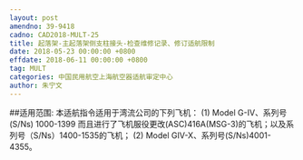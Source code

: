 ```yaml
---
layout: post
amendno: 39-9418
cadno: CAD2018-MULT-25
title: 起落架-主起落架侧支柱接头-检查维修记录、修订适航限制
date: 2018-05-23 00:00:00 +0800
effdate: 2018-06-11 00:00:00 +0800
tag: MULT
categories: 中国民用航空上海航空器适航审定中心
author: 朱宁文
---
```


##适用范围:
本适航指令适用于湾流公司的下列飞机：
(1) Model G-IV、系列号(S/Ns) 1000-1399 而且进行了飞机服役更改(ASC)416A(MSG-3)的飞机；以及系列号（S/Ns）1400-1535的飞机；
(2) Model GIV-X、系列号(S/Ns)4001-4355。


